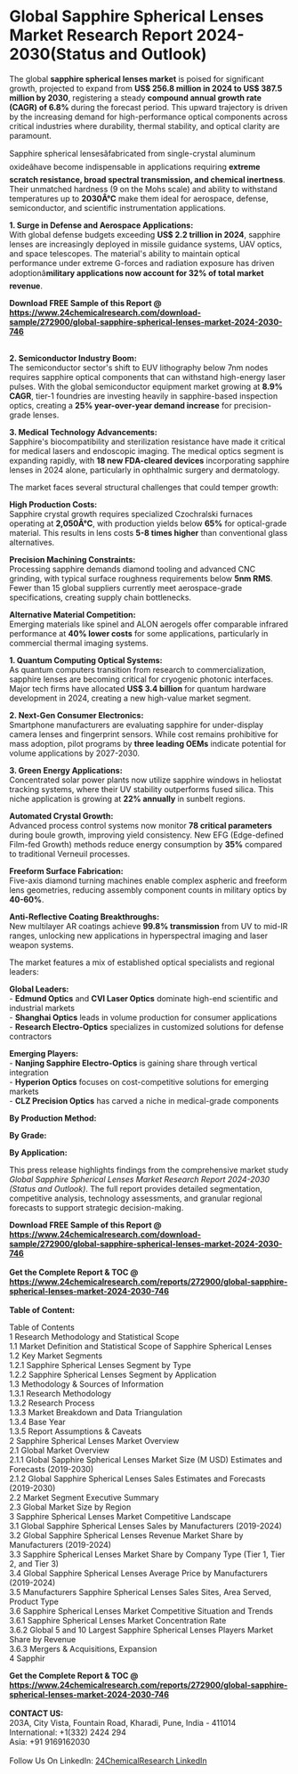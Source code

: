 <h1>Global Sapphire Spherical Lenses Market Research Report 2024-2030(Status and Outlook)</h1><p>The global <strong>sapphire spherical lenses market</strong> is poised for significant growth, projected to expand from <strong>US$ 256.8 million in 2024 to US$ 387.5 million by 2030</strong>, registering a steady <strong>compound annual growth rate (CAGR) of 6.8%</strong> during the forecast period. This upward trajectory is driven by the increasing demand for high-performance optical components across critical industries where durability, thermal stability, and optical clarity are paramount.</p><p>Sapphire spherical lensesâfabricated from single-crystal aluminum oxideâhave become indispensable in applications requiring <strong>extreme scratch resistance, broad spectral transmission, and chemical inertness</strong>. Their unmatched hardness (9 on the Mohs scale) and ability to withstand temperatures up to <strong>2030Â°C</strong> make them ideal for aerospace, defense, semiconductor, and scientific instrumentation applications.</p><p><strong>1. Surge in Defense and Aerospace Applications:</strong><br>
With global defense budgets exceeding <strong>US$ 2.2 trillion in 2024</strong>, sapphire lenses are increasingly deployed in missile guidance systems, UAV optics, and space telescopes. The material's ability to maintain optical performance under extreme G-forces and radiation exposure has driven adoptionâ<strong>military applications now account for 32% of total market revenue</strong>.</p><div><b>Download FREE Sample of this Report @ 
            <a href="https://www.24chemicalresearch.com/download-sample/272900/global-sapphire-spherical-lenses-market-2024-2030-746">
            https://www.24chemicalresearch.com/download-sample/272900/global-sapphire-spherical-lenses-market-2024-2030-746</a></b></div><br><p><strong>2. Semiconductor Industry Boom:</strong><br>
The semiconductor sector's shift to EUV lithography below 7nm nodes requires sapphire optical components that can withstand high-energy laser pulses. With the global semiconductor equipment market growing at <strong>8.9% CAGR</strong>, tier-1 foundries are investing heavily in sapphire-based inspection optics, creating a <strong>25% year-over-year demand increase</strong> for precision-grade lenses.</p><p><strong>3. Medical Technology Advancements:</strong><br>
Sapphire's biocompatibility and sterilization resistance have made it critical for medical lasers and endoscopic imaging. The medical optics segment is expanding rapidly, with <strong>18 new FDA-cleared devices</strong> incorporating sapphire lenses in 2024 alone, particularly in ophthalmic surgery and dermatology.</p><p>The market faces several structural challenges that could temper growth:</p><p><strong>High Production Costs:</strong><br>
	Sapphire crystal growth requires specialized Czochralski furnaces operating at <strong>2,050Â°C</strong>, with production yields below <strong>65%</strong> for optical-grade material. This results in lens costs <strong>5-8 times higher</strong> than conventional glass alternatives.</p><p><strong>Precision Machining Constraints:</strong><br>
	Processing sapphire demands diamond tooling and advanced CNC grinding, with typical surface roughness requirements below <strong>5nm RMS</strong>. Fewer than 15 global suppliers currently meet aerospace-grade specifications, creating supply chain bottlenecks.</p><p><strong>Alternative Material Competition:</strong><br>
	Emerging materials like spinel and ALON aerogels offer comparable infrared performance at <strong>40% lower costs</strong> for some applications, particularly in commercial thermal imaging systems.</p><p><strong>1. Quantum Computing Optical Systems:</strong><br>
As quantum computers transition from research to commercialization, sapphire lenses are becoming critical for cryogenic photonic interfaces. Major tech firms have allocated <strong>US$ 3.4 billion</strong> for quantum hardware development in 2024, creating a new high-value market segment.</p><p><strong>2. Next-Gen Consumer Electronics:</strong><br>
Smartphone manufacturers are evaluating sapphire for under-display camera lenses and fingerprint sensors. While cost remains prohibitive for mass adoption, pilot programs by <strong>three leading OEMs</strong> indicate potential for volume applications by 2027-2030.</p><p><strong>3. Green Energy Applications:</strong><br>
Concentrated solar power plants now utilize sapphire windows in heliostat tracking systems, where their UV stability outperforms fused silica. This niche application is growing at <strong>22% annually</strong> in sunbelt regions.</p><p><strong>Automated Crystal Growth:</strong><br>
	Advanced process control systems now monitor <strong>78 critical parameters</strong> during boule growth, improving yield consistency. New EFG (Edge-defined Film-fed Growth) methods reduce energy consumption by <strong>35%</strong> compared to traditional Verneuil processes.</p><p><strong>Freeform Surface Fabrication:</strong><br>
	Five-axis diamond turning machines enable complex aspheric and freeform lens geometries, reducing assembly component counts in military optics by <strong>40-60%</strong>.</p><p><strong>Anti-Reflective Coating Breakthroughs:</strong><br>
	New multilayer AR coatings achieve <strong>99.8% transmission</strong> from UV to mid-IR ranges, unlocking new applications in hyperspectral imaging and laser weapon systems.</p><p>The market features a mix of established optical specialists and regional leaders:</p><p><strong>Global Leaders:</strong><br>
- <strong>Edmund Optics</strong> and <strong>CVI Laser Optics</strong> dominate high-end scientific and industrial markets<br>
- <strong>Shanghai Optics</strong> leads in volume production for consumer applications<br>
- <strong>Research Electro-Optics</strong> specializes in customized solutions for defense contractors</p><p><strong>Emerging Players:</strong><br>
- <strong>Nanjing Sapphire Electro-Optics</strong> is gaining share through vertical integration<br>
- <strong>Hyperion Optics</strong> focuses on cost-competitive solutions for emerging markets<br>
- <strong>CLZ Precision Optics</strong> has carved a niche in medical-grade components</p><p><strong>By Production Method:</strong></p><p><strong>By Grade:</strong></p><p><strong>By Application:</strong></p><p>This press release highlights findings from the comprehensive market study <em>Global Sapphire Spherical Lenses Market Research Report 2024-2030 (Status and Outlook)</em>. The full report provides detailed segmentation, competitive analysis, technology assessments, and granular regional forecasts to support strategic decision-making.</p><div><b>Download FREE Sample of this Report @ 
            <a href="https://www.24chemicalresearch.com/download-sample/272900/global-sapphire-spherical-lenses-market-2024-2030-746">
            https://www.24chemicalresearch.com/download-sample/272900/global-sapphire-spherical-lenses-market-2024-2030-746</a></b></div><br><div><b>Get the Complete Report & TOC @ 
            <a href="https://www.24chemicalresearch.com/reports/272900/global-sapphire-spherical-lenses-market-2024-2030-746">
            https://www.24chemicalresearch.com/reports/272900/global-sapphire-spherical-lenses-market-2024-2030-746</a></b></div><br>
            <b>Table of Content:</b><p>Table of Contents<br />
1 Research Methodology and Statistical Scope<br />
1.1 Market Definition and Statistical Scope of Sapphire Spherical Lenses<br />
1.2 Key Market Segments<br />
1.2.1 Sapphire Spherical Lenses Segment by Type<br />
1.2.2 Sapphire Spherical Lenses Segment by Application<br />
1.3 Methodology & Sources of Information<br />
1.3.1 Research Methodology<br />
1.3.2 Research Process<br />
1.3.3 Market Breakdown and Data Triangulation<br />
1.3.4 Base Year<br />
1.3.5 Report Assumptions & Caveats<br />
2 Sapphire Spherical Lenses Market Overview<br />
2.1 Global Market Overview<br />
2.1.1 Global Sapphire Spherical Lenses Market Size (M USD) Estimates and Forecasts (2019-2030)<br />
2.1.2 Global Sapphire Spherical Lenses Sales Estimates and Forecasts (2019-2030)<br />
2.2 Market Segment Executive Summary<br />
2.3 Global Market Size by Region<br />
3 Sapphire Spherical Lenses Market Competitive Landscape<br />
3.1 Global Sapphire Spherical Lenses Sales by Manufacturers (2019-2024)<br />
3.2 Global Sapphire Spherical Lenses Revenue Market Share by Manufacturers (2019-2024)<br />
3.3 Sapphire Spherical Lenses Market Share by Company Type (Tier 1, Tier 2, and Tier 3)<br />
3.4 Global Sapphire Spherical Lenses Average Price by Manufacturers (2019-2024)<br />
3.5 Manufacturers Sapphire Spherical Lenses Sales Sites, Area Served, Product Type<br />
3.6 Sapphire Spherical Lenses Market Competitive Situation and Trends<br />
3.6.1 Sapphire Spherical Lenses Market Concentration Rate<br />
3.6.2 Global 5 and 10 Largest Sapphire Spherical Lenses Players Market Share by Revenue<br />
3.6.3 Mergers & Acquisitions, Expansion<br />
4 Sapphir</p><div><b>Get the Complete Report & TOC @ 
            <a href="https://www.24chemicalresearch.com/reports/272900/global-sapphire-spherical-lenses-market-2024-2030-746">
            https://www.24chemicalresearch.com/reports/272900/global-sapphire-spherical-lenses-market-2024-2030-746</a></b></div><br><b>CONTACT US:</b><br>
            203A, City Vista, Fountain Road, Kharadi, Pune, India - 411014<br>
            International: +1(332) 2424 294<br>
            Asia: +91 9169162030 <br><br>
            Follow Us On LinkedIn: <a href="https://www.linkedin.com/company/24chemicalresearch/">24ChemicalResearch LinkedIn</a>